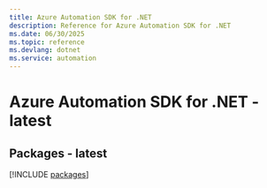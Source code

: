 ```yaml
---
title: Azure Automation SDK for .NET
description: Reference for Azure Automation SDK for .NET
ms.date: 06/30/2025
ms.topic: reference
ms.devlang: dotnet
ms.service: automation
---
```

# Azure Automation SDK for .NET - latest
## Packages - latest
[!INCLUDE [packages](automation-index.md)]